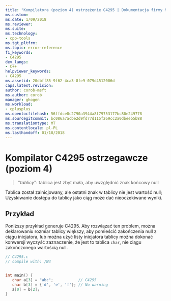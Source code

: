 ```yaml
---
title: "Kompilatora (poziom 4) ostrzeżenie C4295 | Dokumentacja firmy Microsoft"
ms.custom: 
ms.date: 1/09/2018
ms.reviewer: 
ms.suite: 
ms.technology:
- cpp-tools
ms.tgt_pltfrm: 
ms.topic: error-reference
f1_keywords:
- C4295
dev_langs:
- C++
helpviewer_keywords:
- C4295
ms.assetid: 20dbff85-9f62-4ca3-8fe9-079d4512006d
caps.latest.revision: 
author: corob-msft
ms.author: corob
manager: ghogen
ms.workload:
- cplusplus
ms.openlocfilehash: 56ffdce8c2790a3944a8f79753177bc80e249778
ms.sourcegitcommit: bc086a7acbe2d9fd77d115f269cc2a0dbeeb5b88
ms.translationtype: MT
ms.contentlocale: pl-PL
ms.lasthandoff: 01/10/2018
---
```

# <a name="compiler-warning-level-4-c4295"></a>Kompilator C4295 ostrzegawcze (poziom 4)
  
> "*tablicy*": tablica jest zbyt mała, aby uwzględnić znak końcowy null  
  
Tablica został zainicjowany, ale ostatni znak w tablicy nie jest wartość null; Uzyskiwanie dostępu do tablicy jako ciąg może dać nieoczekiwane wyniki.  
  
## <a name="example"></a>Przykład  
  
Poniższy przykład generuje C4295. Aby rozwiązać ten problem, można deklarowaniu rozmiar tablicy większy, aby pomieścić zakończenia null z ciągu inicjatora, lub można użyć listy inicjatora tablicy można dokonać konwersji wyczyść zaznaczenie, że jest to tablica `char`, nie ciągu zakończonego wartością null.  
  
```C  
// C4295.c
// compile with: /W4


int main() {
   char a[3] = "abc";           // C4295
   char b[3] = {'d', 'e', 'f'}; // No warning
   a[0] = b[2];
}
```
